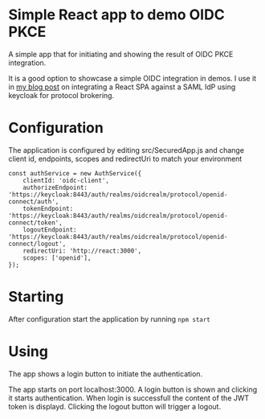 # Simple React app to demo OIDC PKCE
A simple app that for initiating and showing the result of OIDC PKCE integration.

It is a good option to showcase a simple OIDC integration in demos. I use it in [my blog post](https://blog.samlsecurity.com/post/saml-for-react-spa/?utm_source=github&utm_medium=link&utm_campaign=react-oidc-pkce-demo&utm_id=react-oidc-pkce-demo&utm_content=react-oidc-pkce-demo) on integrating a React SPA against a SAML IdP using keycloak for protocol brokering. 

# Configuration
The application is configured by editing src/SecuredApp.js and change client id, endpoints, scopes and redirectUri to match your environment
```
const authService = new AuthService({
    clientId: 'oidc-client',
    authorizeEndpoint: 'https://keycloak:8443/auth/realms/oidcrealm/protocol/openid-connect/auth',
    tokenEndpoint: 'https://keycloak:8443/auth/realms/oidcrealm/protocol/openid-connect/token',
    logoutEndpoint: 'https://keycloak:8443/auth/realms/oidcrealm/protocol/openid-connect/logout',
    redirectUri: 'http://react:3000',
    scopes: ['openid'],
});
```

# Starting
After configuration start the  application by running
```npm start```

# Using
The app shows a login button to initiate the authentication. 

The app starts on port localhost:3000. A login button is shown and clicking it starts authentication.
When login is successfull the content of the JWT token is displayd. Clicking the logout button will trigger a logout.
